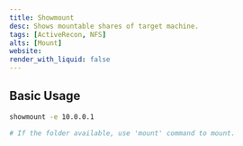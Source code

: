 ```yaml
---
title: Showmount
desc: Shows mountable shares of target machine.
tags: [ActiveRecon, NFS]
alts: [Mount]
website:
render_with_liquid: false
---
```


## Basic Usage

```sh
showmount -e 10.0.0.1

# If the folder available, use 'mount' command to mount.
```